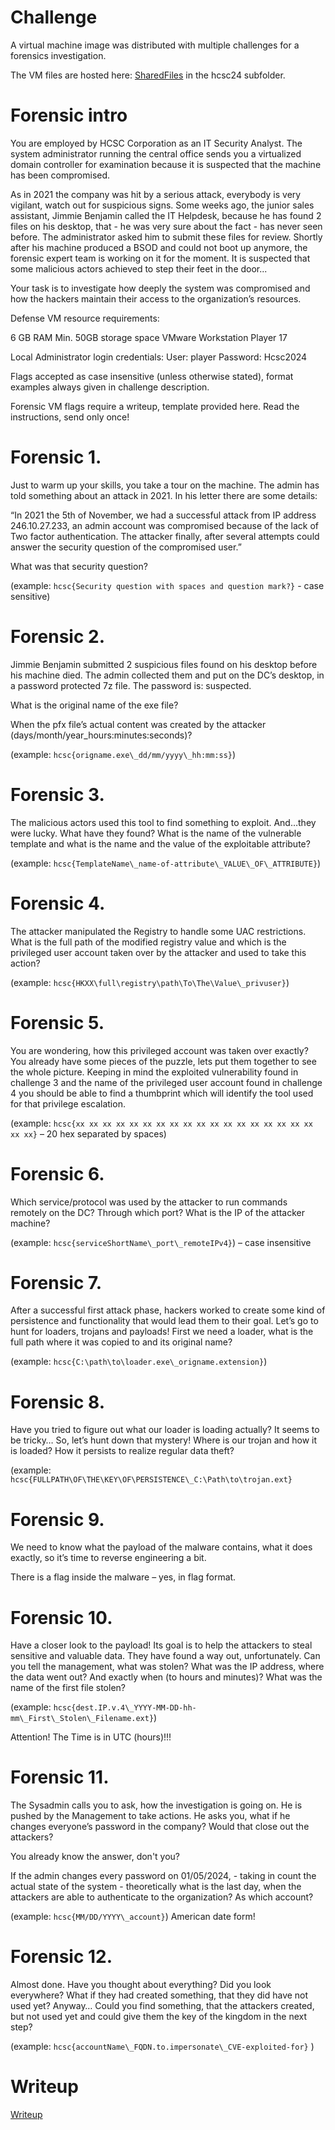 # Challenge

A virtual machine image was distributed with multiple challenges for a forensics investigation.

The VM files are hosted here: [SharedFiles](/SharedFiles.md) in the hcsc24 subfolder.

# Forensic intro

You are employed by HCSC Corporation as an IT Security Analyst. The system administrator running the central office sends you a virtualized domain controller for examination because it is suspected that the machine has been compromised.

As in 2021 the company was hit by a serious attack, everybody is very vigilant, watch out for suspicious signs. Some weeks ago, the junior sales assistant, Jimmie Benjamin called the IT Helpdesk, because he has found 2 files on his desktop, that - he was very sure about the fact - has never seen before. The administrator asked him to submit these files for review. Shortly after his machine produced a BSOD and could not boot up anymore, the forensic expert team is working on it for the moment. It is suspected that some malicious actors achieved to step their feet in the door...

Your task is to investigate how deeply the system was compromised and how the hackers maintain their access to the organization’s resources.

Defense VM resource requirements:

6 GB RAM Min. 50GB storage space VMware Workstation Player 17

Local Administrator login credentials: User: player Password: Hcsc2024

Flags accepted as case insensitive (unless otherwise stated), format examples always given in challenge description.

Forensic VM flags require a writeup, template provided here. Read the instructions, send only once!

# Forensic 1.

Just to warm up your skills, you take a tour on the machine. The admin has told something about an attack in 2021. In his letter there are some details:

“In 2021 the 5th of November, we had a successful attack from IP address 246.10.27.233, an admin account was compromised because of the lack of Two factor authentication. The attacker finally, after several attempts could answer the security question of the compromised user.”

What was that security question?

\(example: `hcsc{Security question with spaces and question mark?}` - case sensitive)

# Forensic 2.

Jimmie Benjamin submitted 2 suspicious files found on his desktop before his machine died. The admin collected them and put on the DC’s desktop, in a password protected 7z file. The password is: suspected.

What is the original name of the exe file?

When the pfx file’s actual content was created by the attacker (days/month/year\_hours:minutes:seconds)?

\(example: `hcsc{origname.exe\_dd/mm/yyyy\_hh:mm:ss}`)

# Forensic 3.

The malicious actors used this tool to find something to exploit. And…they were lucky. What have they found? What is the name of the vulnerable template and what is the name and the value of the exploitable attribute?

\(example: `hcsc{TemplateName\_name-of-attribute\_VALUE\_OF\_ATTRIBUTE}`)

# Forensic 4.

The attacker manipulated the Registry to handle some UAC restrictions. What is the full path of the modified registry value and which is the privileged user account taken over by the attacker and used to take this action?

\(example: `hcsc{HKXX\full\registry\path\To\The\Value\_privuser}`)

# Forensic 5.

You are wondering, how this privileged account was taken over exactly? You already have some pieces of the puzzle, lets put them together to see the whole picture. Keeping in mind the exploited vulnerability found in challenge 3 and the name of the privileged user account found in challenge 4 you should be able to find a thumbprint which will identify the tool used for that privilege escalation.

\(example: `hcsc{xx xx xx xx xx xx xx xx xx xx xx xx xx xx xx xx xx xx xx xx}` – 20 hex separated by spaces)

# Forensic 6.

Which service/protocol was used by the attacker to run commands remotely on the DC? Through which port? What is the IP of the attacker machine?

\(example: `hcsc{serviceShortName\_port\_remoteIPv4}`) – case insensitive

# Forensic 7.

After a successful first attack phase, hackers worked to create some kind of persistence and functionality that would lead them to their goal. Let’s go to hunt for loaders, trojans and payloads! First we need a loader, what is the full path where it was copied to and its original name?

\(example: `hcsc{C:\path\to\loader.exe\_origname.extension}`)

# Forensic 8.

Have you tried to figure out what our loader is loading actually? It seems to be tricky… So, let’s hunt down that mystery! Where is our trojan and how it is loaded? How it persists to realize regular data theft?

\(example: `hcsc{FULLPATH\OF\THE\KEY\OF\PERSISTENCE\_C:\Path\to\trojan.ext}`

# Forensic 9.

We need to know what the payload of the malware contains, what it does exactly, so it’s time to reverse engineering a bit.

There is a flag inside the malware – yes, in flag format.

# Forensic 10.

Have a closer look to the payload! Its goal is to help the attackers to steal sensitive and valuable data. They have found a way out, unfortunately. Can you tell the management, what was stolen? What was the IP address, where the data went out? And exactly when (to hours and minutes)? What was the name of the first file stolen?

\(example: `hcsc{dest.IP.v.4\_YYYY-MM-DD-hh-mm\_First\_Stolen\_Filename.ext}`)

Attention! The Time is in UTC (hours)!!!

# Forensic 11.

The Sysadmin calls you to ask, how the investigation is going on. He is pushed by the Management to take actions. He asks you, what if he changes everyone’s password in the company? Would that close out the attackers?

You already know the answer, don't you?

If the admin changes every password on 01/05/2024, - taking in count the actual state of the system - theoretically what is the last day, when the attackers are able to authenticate to the organization? As which account?

\(example: `hcsc{MM/DD/YYYY\_account}`) American date form!

# Forensic 12.

Almost done. Have you thought about everything? Did you look everywhere? What if they had created something, that they did have not used yet? Anyway… Could you find something, that the attackers created, but not used yet and could give them the key of the kingdom in the next step?

\(example: `hcsc{accountName\_FQDN.to.impersonate\_CVE-exploited-for}` )


# Writeup

[Writeup](WRITEUP.md)
